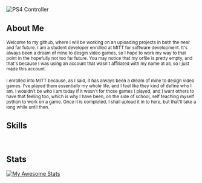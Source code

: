 ![PS4 Controller](/LamingerShaun/media.banner.jpg)

## About Me
<sub>Welcome to my github, where I will be working on an uploading projects in both the near and far future. I am a student developer enrolled at MITT
for software development. It's always been a dream of mine to desgin video games, so I hope to work my way to that point in the hopefully not too far future. You
may  notice that my orfile is pretty empty, and that's because I was using an account that wasn't affiliated with my name at all, so I just made this account.</sub>
<br>
<br>
<sub>I enrolled into MITT because, as I said, it has always been a dream of mine to design video games. I've played them essentially my whole life, and I feel
like they kind of define who I am. I wouldn't be who I am today if it wasn't for those games I played, and I want others to have that feeling too, which is why
I have been, on the side of school, self teaching myself python to work on a game. Once it is completed, I shall upload it in to here, but that'll take a
long while until then.</sub>
<br>

## Skills
<img src="https://camo.githubusercontent.com/62f6e8463988f84339955fe80268352565a0e1b27b8811947a51668f07d73691/68747470733a2f2f696d672e736869656c64732e696f2f62616467652f636f64652d6a6176617363726970742d696e666f726d6174696f6e616c3f7374796c653d666f722d7468652d6261646765266c6f676f3d6a617661736372697074266c6f676f436f6c6f723d776869746526636f6c6f723d353162653864" alt="" data-canonical-src="https://img.shields.io/badge/code-javascript-informational?style=for-the-badge&amp;logo=javascript&amp;logoColor=white&amp;color=51be8d" style="max-width: 100%;">
<img src="https://camo.githubusercontent.com/41a4923516db87ca0a9b933923ef14ea019c48982615a3f5a7183d13abb1c317/68747470733a2f2f696d672e736869656c64732e696f2f62616467652f7765622d68746d6c2d696e666f726d6174696f6e616c3f7374796c653d666f722d7468652d6261646765266c6f676f3d68746d6c35266c6f676f436f6c6f723d776869746526636f6c6f723d353162653864" alt="" data-canonical-src="https://img.shields.io/badge/web-html-informational?style=for-the-badge&amp;logo=html5&amp;logoColor=white&amp;color=51be8d" style="max-width: 100%;">
<a target="_blank" rel="noopener noreferrer nofollow" href="https://camo.githubusercontent.com/d2d069a2b28efbdc8b461ab3c6f4d0d702c38334eaaf67c949873676b9c5ac6a/68747470733a2f2f696d672e736869656c64732e696f2f62616467652f7765622d6373732d696e666f726d6174696f6e616c3f7374796c653d666f722d7468652d6261646765266c6f676f3d63737333266c6f676f436f6c6f723d776869746526636f6c6f723d353162653864"><img src="https://camo.githubusercontent.com/d2d069a2b28efbdc8b461ab3c6f4d0d702c38334eaaf67c949873676b9c5ac6a/68747470733a2f2f696d672e736869656c64732e696f2f62616467652f7765622d6373732d696e666f726d6174696f6e616c3f7374796c653d666f722d7468652d6261646765266c6f676f3d63737333266c6f676f436f6c6f723d776869746526636f6c6f723d353162653864" alt="" data-canonical-src="https://img.shields.io/badge/web-css-informational?style=for-the-badge&amp;logo=css3&amp;logoColor=white&amp;color=51be8d" style="max-width: 100%;"></a>
<br>

## Stats
[![My Awesome Stats](https://awesome-github-stats.azurewebsites.net/user-stats/LamingerShaun?cardType=github&theme=github-dark)](https://git.io/awesome-stats-card)

